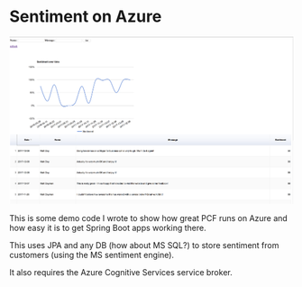 # Sentiment on Azure
![Screenshot](screenshot.png)

This is some demo code I wrote to show how great PCF runs on Azure and how easy it is to get Spring Boot apps working there.

This uses JPA and any DB (how about MS SQL?) to store sentiment from customers (using the MS sentiment engine). 

It also requires the Azure Cognitive Services service broker.
